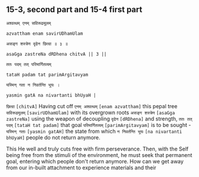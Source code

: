 ## 15-3, second part and 15-4 first part


```shloka-sa
अश्वत्थम् एनम् सविरूढमूलम्
```
```shloka-sa-hk
azvattham enam savirUDhamUlam
```
```shloka-sa
असङ्ग शस्त्रेण दृढेन छित्वा ॥ ३ ॥
```
```shloka-sa-hk
asaGga zastreNa dRDhena chitvA || 3 ||
```
```shloka-sa
ततः पदम् तत् परिमार्गितव्यम्
```
```shloka-sa-hk
tataH padam tat parimArgitavyam
```
```shloka-sa
यस्मिन् गता न निवर्तन्ति भूयः ।
```
```shloka-sa-hk
yasmin gatA na nivartanti bhUyaH |
```

`छित्वा` `[chitvA]` Having cut off `एनम् अश्वत्थम्` `[enam azvattham]` this pepal tree `सविरूढमूलम्` `[savirUDhamUlam]` with its overgrown roots `असङ्ग शस्त्रेण` `[asaGga zastreNa]` using the weapon of decoupling `दृढेन` `[dRDhena]` and strength, `ततः तत् पदम्` `[tataH tat padam]` that goal `परिमार्गितव्यम्` `[parimArgitavyam]` is to be sought - `यस्मिन् गताः` `[yasmin gatAH]` the state from which `न निवर्तन्ति भूयः` `[na nivartanti bhUyaH]` people do not return anymore.

This 
He well and truly cuts free with firm perseverance.
Then, with the Self being free from the stimuli of the environment, he must seek that permanent goal, entering which people don't return anymore.
How can we get away from our in-built attachment to experience materials and their 

